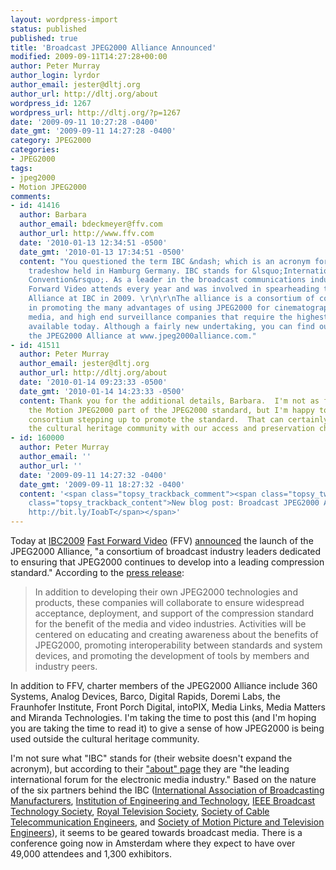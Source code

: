 ```yaml
---
layout: wordpress-import
status: published
published: true
title: 'Broadcast JPEG2000 Alliance Announced'
modified: 2009-09-11T14:27:28+00:00
author: Peter Murray
author_login: lyrdor
author_email: jester@dltj.org
author_url: http://dltj.org/about
wordpress_id: 1267
wordpress_url: http://dltj.org/?p=1267
date: '2009-09-11 10:27:28 -0400'
date_gmt: '2009-09-11 14:27:28 -0400'
category: JPEG2000
categories:
- JPEG2000
tags:
- jpeg2000
- Motion JPEG2000
comments:
- id: 41416
  author: Barbara
  author_email: bdeckmeyer@ffv.com
  author_url: http://www.ffv.com
  date: '2010-01-13 12:34:51 -0500'
  date_gmt: '2010-01-13 17:34:51 -0500'
  content: "You questioned the term IBC &ndash; which is an acronym for an annual
    tradeshow held in Hamburg Germany. IBC stands for &lsquo;International Broadcasters
    Convention&rsquo;. As a leader in the broadcast communications industry, Fast
    Forward Video attends every year and was involved in spearheading the JPEG2000
    Alliance at IBC in 2009. \r\n\r\nThe alliance is a consortium of companies interested
    in promoting the many advantages of using JPEG2000 for cinematographers, broadcast
    media, and high end surveillance companies that require the highest image quality
    available today. Although a fairly new undertaking, you can find out more about
    the JPEG2000 Alliance at www.jpeg2000alliance.com."
- id: 41511
  author: Peter Murray
  author_email: jester@dltj.org
  author_url: http://dltj.org/about
  date: '2010-01-14 09:23:33 -0500'
  date_gmt: '2010-01-14 14:23:33 -0500'
  content: Thank you for the additional details, Barbara.  I'm not as familiar with
    the Motion JPEG2000 part of the JPEG2000 standard, but I'm happy to see an industry
    consortium stepping up to promote the standard.  That can certainly help us in
    the cultural heritage community with our access and preservation challenges.
- id: 160000
  author: Peter Murray
  author_email: ''
  author_url: ''
  date: '2009-09-11 14:27:32 -0400'
  date_gmt: '2009-09-11 18:27:32 -0400'
  content: '<span class="topsy_trackback_comment"><span class="topsy_twitter_username"><span
    class="topsy_trackback_content">New blog post: Broadcast JPEG2000 Alliance Announced
    http://bit.ly/IoabT</span></span>'
---
```

<p>Today at <a href="http://www.ibc.org/page.cfm/Link=122/t=m/goSection=5" title="IBC2009 - Conference Programme">IBC2009</a> <a href="http://www.ffv.com/" title="Fast Forward Video Homepage" rel="homepage">Fast Forward Video</a> (FFV) <a href="http://fastforwardvideo.wordpress.com/2009/09/04/fast-forward-video-launches-jpeg2000-alliance/" title="Fast Forward Video Launches JPEG2000 Alliance">announced</a> the launch of the JPEG2000 Alliance, "a consortium of broadcast industry leaders dedicated to ensuring that JPEG2000 continues to develop into a leading compression standard."  According to the <a href="http://fastforwardvideo.wordpress.com/2009/09/04/fast-forward-video-launches-jpeg2000-alliance/" title="Fast Forward Video Launches JPEG2000 Alliance">press release</a>:<br />
<blockquote>In addition to developing their own JPEG2000 technologies and products, these companies will collaborate to ensure widespread acceptance, deployment, and support of the compression standard for the benefit of the media and video industries. Activities will be centered on educating and creating awareness about the benefits of JPEG2000, promoting interoperability between standards and system devices, and promoting the development of tools by members and industry peers.</p></blockquote>
<p>In addition to FFV, charter members of the JPEG2000 Alliance include 360 Systems, Analog Devices, Barco, Digital Rapids, Doremi Labs, the Fraunhofer Institute, Front Porch Digital, intoPIX, Media Links, Media Matters and Miranda Technologies.  I'm taking the time to post this (and I'm hoping you are taking the time to read it) to give a sense of how JPEG2000 is being used outside the cultural heritage community.</p>
<p>I'm not sure what "IBC" stands for (their website doesn't expand the acronym), but according to their <a href="http://www.ibc.org/page.cfm/Link=7/t=m" title="About IBC and its partners">"about" page</a> they are "the leading international forum for the electronic media industry."  Based on the nature of the six partners behind the IBC (<a href="http://www.theiabm.org/" rel="homepage" title="IABM - representing broadcast &amp; media technology suppliers worldwide">International Association of Broadcasting Manufacturers</a>, <a href="http://www.theiet.org/" rel="homepage" title="The Institution of Engineering and Technology - The IET">Institution of Engineering and Technology</a>, <a href="http://www.ieee.org/bts" rel="homepage" title="IEEE Broadcast Technology Society">IEEE Broadcast Technology Society</a>, <a href="http://www.rts.org.uk/" rel="homepage" title="Royal Television Society">Royal Television Society</a>, <a href="http://www.scte.org.uk/" rel="homepage" title="SCTE - The Society for Broadband Professionals">Society of Cable Telecommunication Engineers</a>, and <a href="http://www.smpte.org/" rel="homepage" title="Society of Motion Picture and Television Engineers">Society of Motion Picture and Television Engineers</a>), it seems to be geared towards broadcast media.  There is a conference going now in Amsterdam where they expect to have over 49,000 attendees and 1,300 exhibitors.</p>
